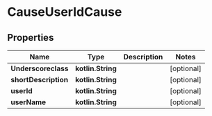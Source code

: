 
# CauseUserIdCause

## Properties
Name | Type | Description | Notes
------------ | ------------- | ------------- | -------------
**Underscoreclass** | **kotlin.String** |  |  [optional]
**shortDescription** | **kotlin.String** |  |  [optional]
**userId** | **kotlin.String** |  |  [optional]
**userName** | **kotlin.String** |  |  [optional]



